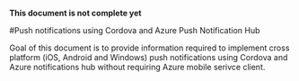 **This document is not complete yet**

#Push notifications using Cordova and Azure Push Notification Hub

Goal of this document is to provide information required to implement cross platform (iOS, Android and Windows) push notifications using Cordova and Azure notifications hub without requiring Azure mobile serivce client.

